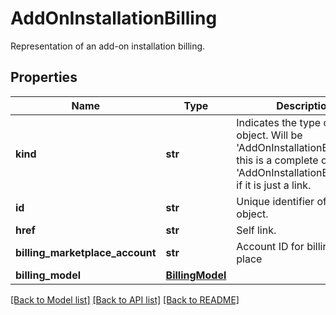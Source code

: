# AddOnInstallationBilling

Representation of an add-on installation billing.
## Properties
Name | Type | Description | Notes
------------ | ------------- | ------------- | -------------
**kind** | **str** | Indicates the type of this object. Will be &#39;AddOnInstallationBilling&#39; if this is a complete object or &#39;AddOnInstallationBillingLink&#39; if it is just a link. | [optional] 
**id** | **str** | Unique identifier of the object. | [optional] 
**href** | **str** | Self link. | [optional] 
**billing_marketplace_account** | **str** | Account ID for billing market place | [optional] 
**billing_model** | [**BillingModel**](BillingModel.md) |  | [optional] 

[[Back to Model list]](../README.md#documentation-for-models) [[Back to API list]](../README.md#documentation-for-api-endpoints) [[Back to README]](../README.md)



